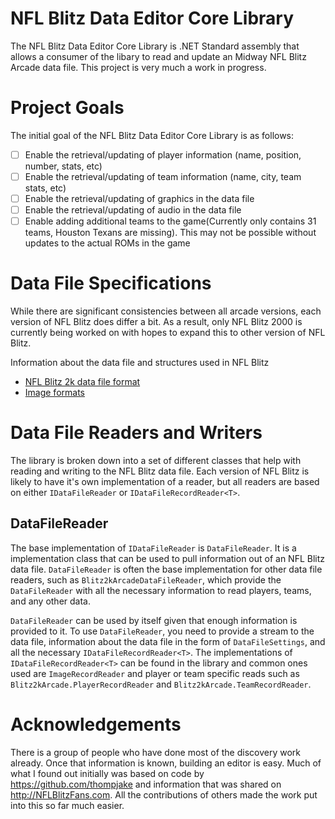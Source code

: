 # NFL Blitz Data Editor Core Library 
The NFL Blitz Data Editor Core Library  is .NET Standard assembly that allows a consumer of the libary to read and update an Midway NFL Blitz Arcade data file.  This project is very much a work in progress.

# Project Goals
The initial goal of the NFL Blitz Data Editor Core Library is as follows:
- [ ] Enable the retrieval/updating of player information (name, position, number, stats, etc)
- [ ] Enable the retrieval/updating of team information (name, city, team stats, etc)
- [ ] Enable the retrieval/updating of graphics in the data file
- [ ] Enable the retrieval/updating of audio in the data file
- [ ] Enable adding additional teams to the game(Currently only contains 31 teams, Houston Texans are missing).  This may not be possible without updates to the actual ROMs in the game

# Data File Specifications
While there are significant consistencies between all arcade versions, each version of NFL Blitz does differ a bit.  As a result, only NFL Blitz 2000 is currently being worked on with hopes to expand this to other version of NFL Blitz.

Information about the data file and structures used in NFL Blitz
- [NFL Blitz 2k data file format](docs/blitz2k-arcade.md)
- [Image formats](docs/image-format.md)

# Data File Readers and Writers
The library is broken down into a set of different classes that help with reading and writing to the NFL Blitz data file.  Each version of NFL Blitz is likely to have it's own implementation of a reader, but all readers are based on either `IDataFileReader` or `IDataFileRecordReader<T>`.  

## DataFileReader
The base implementation of `IDataFileReader` is `DataFileReader`.  It is a implementation class that can be used to pull information out of an NFL Blitz data file.  `DataFileReader` is often the base implementation for other data file readers, such as `Blitz2kArcadeDataFileReader`, which provide the `DataFileReader` with all the necessary information to read players, teams, and any other data.

`DataFileReader` can be used by itself given that enough information is provided to it.  To use `DataFileReader`, you need to provide a stream to the data file, information about the data file in the form of `DataFileSettings`, and all the necessary `IDataFileRecordReader<T>`.  The implementations of `IDataFileRecordReader<T>` can be found in the library and common ones used are `ImageRecordReader` and player or team specific reads such as `Blitz2kArcade.PlayerRecordReader` and `Blitz2kArcade.TeamRecordReader`.

# Acknowledgements
There is a group of people who have done most of the discovery work already.  Once that information is known, building an editor is easy.  Much of what I found out initially was based on code by https://github.com/thompjake and information that was shared on http://NFLBlitzFans.com.  All the contributions of others made the work put into this so far much easier.